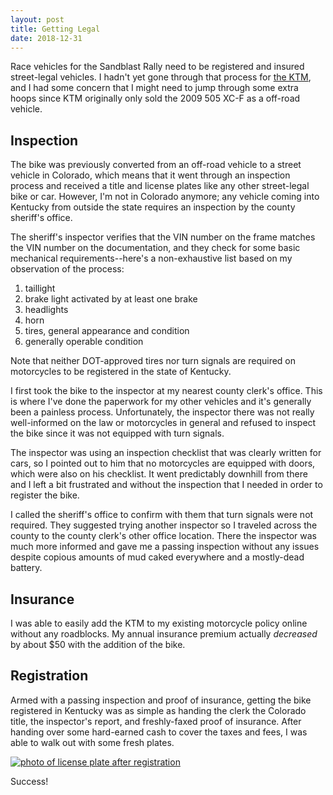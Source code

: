 ```yaml
---
layout: post
title: Getting Legal
date: 2018-12-31
---
```


Race vehicles for the Sandblast Rally need to be registered and insured street-legal vehicles. I hadn't yet gone through that process for [the KTM](/the-vehicle), and I had some concern that I might need to jump through some extra hoops since KTM originally only sold the 2009 505 XC-F as a off-road vehicle.

## Inspection

The bike was previously converted from an off-road vehicle to a street vehicle in Colorado, which means that it went through an inspection process and received a title and license plates like any other street-legal bike or car. However, I'm not in Colorado anymore; any vehicle coming into Kentucky from outside the state requires an inspection by the county sheriff's office.

The sheriff's inspector verifies that the VIN number on the frame matches the VIN number on the documentation, and they check for some basic mechanical requirements--here's a non-exhaustive list based on my observation of the process:

1. taillight
2. brake light activated by at least one brake
3. headlights
4. horn
5. tires, general appearance and condition
6. generally operable condition

Note that neither DOT-approved tires nor turn signals are required on motorcycles to be registered in the state of Kentucky.

I first took the bike to the inspector at my nearest county clerk's office. This is where I've done the paperwork for my other vehicles and it's generally been a painless process. Unfortunately, the inspector there was not really well-informed on the law or motorcycles in general and refused to inspect the bike since it was not equipped with turn signals.

The inspector was using an inspection checklist that was clearly written for cars, so I pointed out to him that no motorcycles are equipped with doors, which were also on his checklist. It went predictably downhill from there and I left a bit frustrated and without the inspection that I needed in order to register the bike.

I called the sheriff's office to confirm with them that turn signals were not required. They suggested trying another inspector so I traveled across the county to the county clerk's other office location. There the inspector was much more informed and gave me a passing inspection without any issues despite copious amounts of mud caked everywhere and a mostly-dead battery.

## Insurance

I was able to easily add the KTM to my existing motorcycle policy online without any roadblocks. My annual insurance premium actually _decreased_ by about $50 with the addition of the bike.

## Registration

Armed with a passing inspection and proof of insurance, getting the bike registered in Kentucky was as simple as handing the clerk the Colorado title, the inspector's report, and freshly-faxed proof of insurance. After handing over some hard-earned cash to cover the taxes and fees, I was able to walk out with some fresh plates.

[![photo of license plate after registration](https://www.instagram.com/p/BsDjHGxFEbQ/media?size=l "photo of license plate after registration")](https://www.instagram.com/p/BsDjHGxFEbQ/)

Success!
